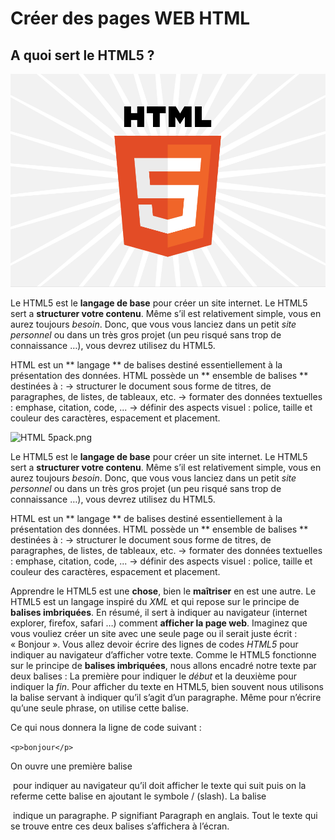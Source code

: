 # Créer des pages WEB HTML

## A quoi sert le HTML5 ?


![HTML 5](images/html.png)

Le HTML5 est le **langage de base**  pour créer un site internet. Le HTML5 sert a **structurer votre contenu**. Même s’il est relativement simple, vous en aurez toujours _besoin_. Donc, que vous vous lanciez dans un petit _site personnel_ ou dans un très gros projet (un peu risqué sans trop de connaissance …), vous devrez utilisez du HTML5.

HTML est un ** langage ** de balises destiné essentiellement à la présentation des données.
HTML possède un ** ensemble de balises ** destinées à :
-> structurer le document sous forme de titres, de paragraphes, de listes, de tableaux, etc.
-> formater des données textuelles : emphase, citation, code, ...
-> définir des aspects visuel : police, taille et couleur des caractères, espacement et placement.


![HTML 5](images/)pack.png

Le HTML5 est le **langage de base**  pour créer un site internet. Le HTML5 sert a **structurer votre contenu**. Même s’il est relativement simple, vous en aurez toujours _besoin_. Donc, que vous vous lanciez dans un petit _site personnel_ ou dans un très gros projet (un peu risqué sans trop de connaissance …), vous devrez utilisez du HTML5.

HTML est un ** langage ** de balises destiné essentiellement à la présentation des données.
HTML possède un ** ensemble de balises ** destinées à :
-> structurer le document sous forme de titres, de paragraphes, de listes, de tableaux, etc.
-> formater des données textuelles : emphase, citation, code, ...
-> définir des aspects visuel : police, taille et couleur des caractères, espacement et placement.




Apprendre le HTML5 est une **chose**, bien le **maîtriser** en est une autre.
Le HTML5 est un langage inspiré du _XML_ et qui repose sur le principe de **balises imbriquées**. En résumé, il sert à indiquer au navigateur (internet explorer, firefox, safari …) comment **afficher la page web**. Imaginez que vous vouliez créer un site avec une seule page ou il serait juste écrit : « Bonjour ». Vous allez devoir écrire des lignes de codes _HTML5_ pour indiquer au navigateur d’afficher votre texte.
Comme le HTML5 fonctionne sur le principe de **balises imbriquées**, nous allons encadré notre texte par deux balises : La première pour indiquer le _début_ et la deuxième pour indiquer la _fin_. Pour afficher du texte en HTML5, bien souvent nous utilisons la balise servant à indiquer qu’il s’agit d’un paragraphe. Même pour n’écrire qu’une seule phrase, on utilise cette balise.

Ce qui nous donnera la ligne de code suivant :

```<p>bonjour</p>```

On ouvre une première balise <p> pour indiquer au navigateur qu’il doit afficher le texte qui suit puis on la referme cette balise en ajoutant le symbole / (slash). La balise <p> indique un paragraphe. P signifiant Paragraph en anglais. Tout le texte qui se trouve entre ces deux balises s’affichera à l’écran.

